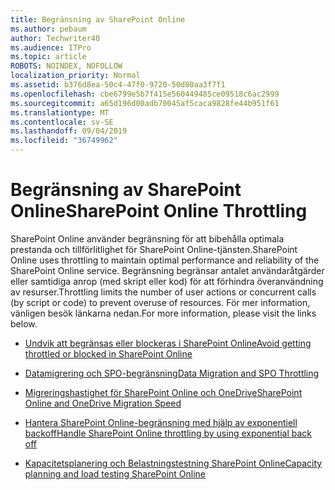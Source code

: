 ```yaml
---
title: Begränsning av SharePoint Online
ms.author: pebaum
author: Techwriter40
ms.audience: ITPro
ms.topic: article
ROBOTS: NOINDEX, NOFOLLOW
localization_priority: Normal
ms.assetid: b376d8ea-50c4-47f0-9720-50d80aa3f7f1
ms.openlocfilehash: cbe6799e5b7f415e560449485ce09518c6ac2999
ms.sourcegitcommit: a65d196d00adb70045af5caca9828fe44b951f61
ms.translationtype: MT
ms.contentlocale: sv-SE
ms.lasthandoff: 09/04/2019
ms.locfileid: "36749962"
---
```

# <a name="sharepoint-online-throttling"></a><span data-ttu-id="dc4f1-102">Begränsning av SharePoint Online</span><span class="sxs-lookup"><span data-stu-id="dc4f1-102">SharePoint Online Throttling</span></span>

<span data-ttu-id="dc4f1-103">SharePoint Online använder begränsning för att bibehålla optimala prestanda och tillförlitlighet för SharePoint Online-tjänsten.</span><span class="sxs-lookup"><span data-stu-id="dc4f1-103">SharePoint Online uses throttling to maintain optimal performance and reliability of the SharePoint Online service.</span></span> <span data-ttu-id="dc4f1-104">Begränsning begränsar antalet användaråtgärder eller samtidiga anrop (med skript eller kod) för att förhindra överanvändning av resurser.</span><span class="sxs-lookup"><span data-stu-id="dc4f1-104">Throttling limits the number of user actions or concurrent calls (by script or code) to prevent overuse of resources.</span></span> <span data-ttu-id="dc4f1-105">För mer information, vänligen besök länkarna nedan.</span><span class="sxs-lookup"><span data-stu-id="dc4f1-105">For more information, please visit the links below.</span></span>

- [<span data-ttu-id="dc4f1-106">Undvik att begränsas eller blockeras i SharePoint Online</span><span class="sxs-lookup"><span data-stu-id="dc4f1-106">Avoid getting throttled or blocked in SharePoint Online</span></span>](https://docs.microsoft.com/sharepoint/dev/general-development/how-to-avoid-getting-throttled-or-blocked-in-sharepoint-online)

- [<span data-ttu-id="dc4f1-107">Datamigrering och SPO-begränsning</span><span class="sxs-lookup"><span data-stu-id="dc4f1-107">Data Migration and SPO Throttling </span></span>](https://blogs.technet.microsoft.com/sposupport/2017/08/12/data-migration-and-spo-service-throttling/)

- [<span data-ttu-id="dc4f1-108">Migreringshastighet för SharePoint Online och OneDrive</span><span class="sxs-lookup"><span data-stu-id="dc4f1-108">SharePoint Online and OneDrive Migration Speed</span></span>](https://docs.microsoft.com/sharepointmigration/sharepoint-online-and-onedrive-migration-speed)

 - [<span data-ttu-id="dc4f1-109">Hantera SharePoint Online-begränsning med hjälp av exponentiell backoff</span><span class="sxs-lookup"><span data-stu-id="dc4f1-109">Handle SharePoint Online throttling by using exponential back off</span></span>](https://docs.microsoft.com/sharepoint/dev/solution-guidance/handle-sharepoint-online-throttling-by-using-exponential-back-off)

- [<span data-ttu-id="dc4f1-110">Kapacitetsplanering och Belastningstestning SharePoint Online</span><span class="sxs-lookup"><span data-stu-id="dc4f1-110">Capacity planning and load testing SharePoint Online</span></span>](https://docs.microsoft.com/office365/enterprise/capacity-planning-and-load-testing-sharepoint-online)

